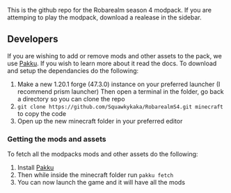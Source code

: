 This is the github repo for the Robarealm season 4 modpack. If you are attemping to play the modpack, download a realease in the sidebar.

## Developers
If you are wishing to add or remove mods and other assets to the pack, we use [Pakku](https://juraj-hrivnak.github.io/Pakku/home.html). If you wish to learn more about it read the docs. To download and setup the dependancies do the following:
1) Make a new 1.20.1 forge (47.3.0) instance on your preferred launcher (I recommend prism launcher) Then open a terminal in the folder, go back a directory so you can clone the repo
2) `git clone https://github.com/Squawkykaka/RobarealmS4.git minecraft` to copy the code
3) Open up the new minecraft folder in your preferred editor

### Getting the mods and assets
To fetch all the modpacks mods and other assets do the following:
1) Install [Pakku](https://juraj-hrivnak.github.io/Pakku/installing-pakku.html)
2) Then while inside the minecraft folder run `pakku fetch`
3) You can now launch the game and it will have all the mods